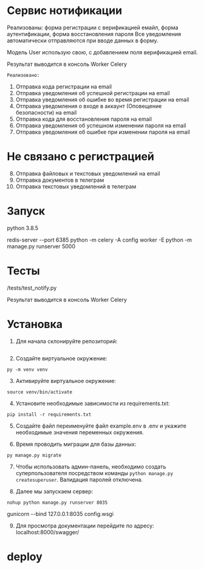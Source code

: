 # Сервис нотификации

Реализованы: форма регистрации с верификацией емайл, форма аутентификации, форма восстановления пароля
Все уведомления автоматически отправляются при вводе данных в форму.

Модель User использую свою, с добавлением поля верификацией email.

Результат выводится в консоль Worker Celery



    Реализовано:

1. Отправка кода регистрации на email
2. Отправка уведомления об успешной регистрации на email
3. Отправка уведомления об ошибке во время регистрации на email
4. Отправка уведомления о входе в аккаунт (Оповещение безопасности) на email
5. Отправка кода для восстановления пароля на email
6. Отправка уведомления об успешном изменении пароля на email
7. Отправка уведомления об ошибке при изменении пароля на email
# Не связано с регистрацией
8. Отправка файловых и текстовых уведомлений на email
9. Отправка документов в телеграм
10. Отправка текстовых уведомлений в телеграм

# Запуск
python 3.8.5

redis-server --port 6385
python -m celery -A config worker -E
python -m manage.py runserver 5000


# Тесты

/tests/test_notify.py

Результат выводится в консоль Worker Celery















# Установка

1. Для начала склонируйте репозиторий:
```

```

2. Создайте виртуальное окружение:
```
py -m venv venv
```

3. Активируйте виртуальное окружение:
```
source venv/bin/activate
```

4. Установите необходимые зависимости из requirements.txt:
```
pip install -r requirements.txt
```

5. Создайте файл переименуйте файл example.env в .env и укажите необходимые значения переменных окружения.

6. Время проводить миграции для базы данных:
```
py manage.py migrate
```

7. Чтобы использовать админ-панель, необходимо создать суперпользователя посредством
команды ```python manage.py createsuperuser```. Валидация паролей отключена.

8. Далее мы запускаем сервер:
```
nohup python manage.py runserver 8035
```
gunicorn --bind 127.0.0.1:8035 config.wsgi



9. Для просмотра документации перейдите по адресу: localhost:8000/swagger/
# deploy 


